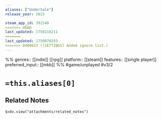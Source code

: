 ```yaml
---
aliases: ["Undertale"]
release_year: 2015

steam_app_id: 391540
<<<<<<< HEAD
last_updated: 1750218211
=======
last_updated: 1750870293
>>>>>>> 8409623 ([SETTINGS] Added ignore list.)
---
```

%%
genres:: [[indie]] [[rpg]]
platform:: [[steam]]
features:: [[single player]]
preferred_input:: [[mkb]]
%%
#game/unplayed
#v3/2

# `=this.aliases[0]`
## Related Notes
`$=dv.view("attachments/related_notes")`